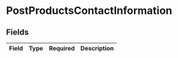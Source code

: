 # PostProductsContactInformation


## Fields

| Field       | Type        | Required    | Description |
| ----------- | ----------- | ----------- | ----------- |